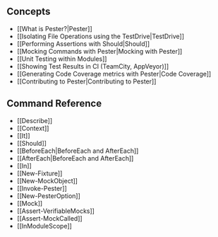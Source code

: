Concepts
----------
* [[What is Pester?|Pester]]
* [[Isolating File Operations using the TestDrive|TestDrive]]
* [[Performing Assertions with Should|Should]]
* [[Mocking Commands with Pester|Mocking with Pester]]
* [[Unit Testing within Modules]]
* [[Showing Test Results in CI (TeamCity, AppVeyor)]]
* [[Generating Code Coverage metrics with Pester|Code Coverage]]
* [[Contributing to Pester|Contributing to Pester]]

Command Reference
------------------
* [[Describe]]
* [[Context]]
* [[It]]
* [[Should]]
* [[BeforeEach|BeforeEach and AfterEach]]
* [[AfterEach|BeforeEach and AfterEach]]
* [[In]]
* [[New-Fixture]]
* [[New-MockObject]]
* [[Invoke-Pester]]
* [[New-PesterOption]]
* [[Mock]]
* [[Assert-VerifiableMocks]]
* [[Assert-MockCalled]]
* [[InModuleScope]]